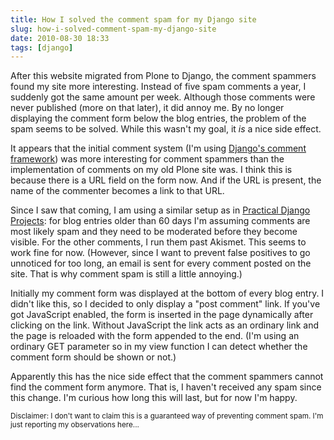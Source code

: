 ```yaml
---
title: How I solved the comment spam for my Django site
slug: how-i-solved-comment-spam-my-django-site
date: 2010-08-30 18:33
tags: [django]
---
```


After this website migrated from Plone to Django, the comment spammers
found my site more interesting. Instead of five spam comments a year,
I suddenly got the same amount per week. Although those comments were
never published (more on that later), it did annoy me. By no longer
displaying the comment form below the blog entries, the problem of the
spam seems to be solved. While this wasn't my goal, it *is* a nice
side effect.

It appears that the initial comment system (I'm using
[Django's comment framework](http://docs.djangoproject.com/en/1.2/ref/contrib/comments/))
was more interesting for comment spammers than the implementation of
comments on my old Plone site was. I think this is because there is a
URL field on the form now. And if the URL is present, the name of the
commenter becomes a link to that URL.

Since I saw that coming, I am using a similar setup as in
[Practical Django Projects](http://apress.com/book/view/9781590599969):
for blog entries older than 60 days I'm assuming comments are most
likely spam and they need to be moderated before they become
visible. For the other comments, I run them past Akismet. This seems
to work fine for now. (However, since I want to prevent false
positives to go unnoticed for too long, an email is sent for every
comment posted on the site. That is why comment spam is still a little
annoying.)

Initially my comment form was displayed at the bottom of every blog
entry. I didn't like this, so I decided to only display a "post
comment" link. If you've got JavaScript enabled, the form is inserted
in the page dynamically after clicking on the link. Without JavaScript
the link acts as an ordinary link and the page is reloaded with the
form appended to the end. (I'm using an ordinary GET parameter so in
my view function I can detect whether the comment form should be shown
or not.)

Apparently this has the nice side effect that the comment spammers
cannot find the comment form anymore. That is, I haven't received any
spam since this change. I'm curious how long this will last, but for
now I'm happy.

<small>
  Disclaimer: I don't want to claim this is a guaranteed way of
  preventing comment spam. I'm just reporting my observations here...
</small>
